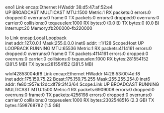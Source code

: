 eno1      Link encap:Ethernet  HWaddr 38:d5:47:af:52:e4  
          UP BROADCAST MULTICAST  MTU:1500  Metric:1
          RX packets:0 errors:0 dropped:0 overruns:0 frame:0
          TX packets:0 errors:0 dropped:0 overruns:0 carrier:0
          collisions:0 txqueuelen:1000 
          RX bytes:0 (0.0 B)  TX bytes:0 (0.0 B)
          Interrupt:20 Memory:fb200000-fb220000 

lo        Link encap:Local Loopback  
          inet addr:127.0.0.1  Mask:255.0.0.0
          inet6 addr: ::1/128 Scope:Host
          UP LOOPBACK RUNNING  MTU:65536  Metric:1
          RX packets:4114161 errors:0 dropped:0 overruns:0 frame:0
          TX packets:4114161 errors:0 dropped:0 overruns:0 carrier:0
          collisions:0 txqueuelen:1000 
          RX bytes:281554152 (281.5 MB)  TX bytes:281554152 (281.5 MB)

wlxf42853004df8 Link encap:Ethernet  HWaddr f4:28:53:00:4d:f8  
          inet addr:175.159.75.22  Bcast:175.159.75.255  Mask:255.255.254.0
          inet6 addr: fe80::957e:12dc:df79:3f43/64 Scope:Link
          UP BROADCAST RUNNING MULTICAST  MTU:1500  Metric:1
          RX packets:6909008 errors:0 dropped:0 overruns:0 frame:0
          TX packets:4256198 errors:0 dropped:0 overruns:0 carrier:0
          collisions:0 txqueuelen:1000 
          RX bytes:2302548516 (2.3 GB)  TX bytes:1598768782 (1.5 GB)

